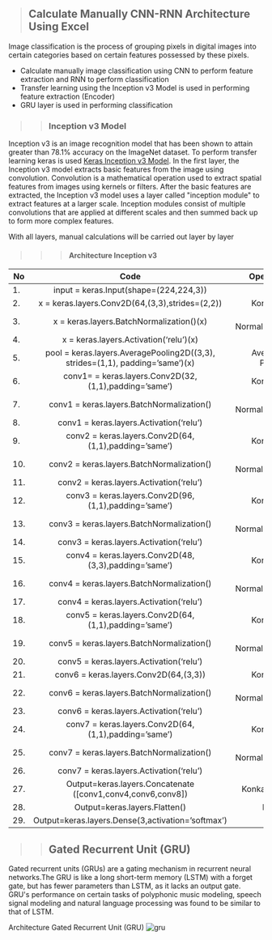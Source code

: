 > ## Calculate Manually CNN-RNN Architecture Using Excel
Image classification is the process of grouping pixels in digital images into certain categories based on certain features possessed by these pixels. 
* Calculate manually image classification using CNN to perform feature extraction and RNN to perform classification
* Transfer learning using the Inception v3 Model is used in performing feature extraction (Encoder)
* GRU layer is used in performing classification

>> ### Inception v3 Model
Inception v3 is an image recognition model that has been shown to attain greater than 78.1% accuracy on the ImageNet dataset. To perform transfer learning keras is used [Keras Inception v3 Model](https://keras.io/api/applications/inceptionv3/). In the first layer, the Inception v3 model extracts basic features from the image using convolution. Convolution is a mathematical operation used to extract spatial features from images using kernels or filters. After the basic features are extracted, the Inception v3 model uses a layer called "inception module" to extract features at a larger scale. Inception modules consist of multiple convolutions that are applied at different scales and then summed back up to form more complex features. 

With all layers, manual calculations will be carried out layer by layer
>>> #### Architecture Inception v3 

| No | Code | Operation |  
|-----------|:-----------:|-----------:|  
| 1.|	input = keras.Input(shape=(224,224,3))	|Input|
| 2.|	x = keras.layers.Conv2D(64,(3,3),strides=(2,2))	|Konvolusi|
| 3.|	x = keras.layers.BatchNormalization()(x)	|Batch Normalization|
| 4.|	x = keras.layers.Activation(‘relu’)(x)	|ReLU|
| 5.|	pool = keras.layers.AveragePooling2D((3,3), strides=(1,1), padding=’same’)(x)	|Average-Pooling|
| 6.| conv1= = keras.layers.Conv2D(32,(1,1),padding=’same’)	|Konvolusi|
| 7.|	conv1 = keras.layers.BatchNormalization()	|Batch Normalization|
| 8.|	conv1 = keras.layers.Activation(‘relu’)	|ReLU|
| 9.|	conv2 = keras.layers.Conv2D(64,(1,1),padding=’same’)	|Konvolusi|
| 10.| conv2 = keras.layers.BatchNormalization()	|Batch Normalization|
| 11.| conv2 = keras.layers.Activation(‘relu’)	|ReLU|
| 12.| conv3 = keras.layers.Conv2D(96,(1,1),padding=’same’)	|Konvolusi|
| 13.| conv3 = keras.layers.BatchNormalization()	|Batch Normalization|
| 14.|	conv3 = keras.layers.Activation(‘relu’)	|ReLU|
| 15.|conv4 = keras.layers.Conv2D(48,(3,3),padding=’same’)	|Konvolusi|
| 16.|conv4 = keras.layers.BatchNormalization()	|Batch Normalization|
| 17.|conv4 = keras.layers.Activation(‘relu’)	|ReLU|
| 18.|	conv5 = keras.layers.Conv2D(64,(1,1),padding=’same’)	|Konvolusi|
| 19.|	conv5 = keras.layers.BatchNormalization()	|Batch Normalization|
| 20.|	conv5 = keras.layers.Activation(‘relu’)	|ReLU|
| 21.|	conv6 = keras.layers.Conv2D(64,(3,3))	|Konvolusi|
| 22.|	conv6 = keras.layers.BatchNormalization()	|Batch Normalization|
| 23.|	conv6 = keras.layers.Activation(‘relu’)	|ReLU|
| 24.|	conv7 = keras.layers.Conv2D(64,(1,1),padding=’same’)	|Konvolusi|
| 25.|	conv7 = keras.layers.BatchNormalization()	|Batch Normalization|
| 26.|	conv7 = keras.layers.Activation(‘relu’)	|ReLU|
| 27.|	Output=keras.layers.Concatenate ([conv1,conv4,conv6,conv8])	|Konkatenasi|
| 28.|	Output=keras.layers.Flatten()	|Flatten|
| 29.|	Output=keras.layers.Dense(3,activation=’softmax’)	|Dense|

>> ## Gated Recurrent Unit (GRU)
Gated recurrent units (GRUs) are a gating mechanism in recurrent neural networks.The GRU is like a long short-term memory (LSTM) with a forget gate, but has fewer parameters than LSTM, as it lacks an output gate. GRU's performance on certain tasks of polyphonic music modeling, speech signal modeling and natural language processing was found to be similar to that of LSTM.

Architecture Gated Recurrent Unit (GRU)
![gru](https://user-images.githubusercontent.com/93511026/221629474-a61f3510-5f01-4107-99b8-d93b0579c017.png)


